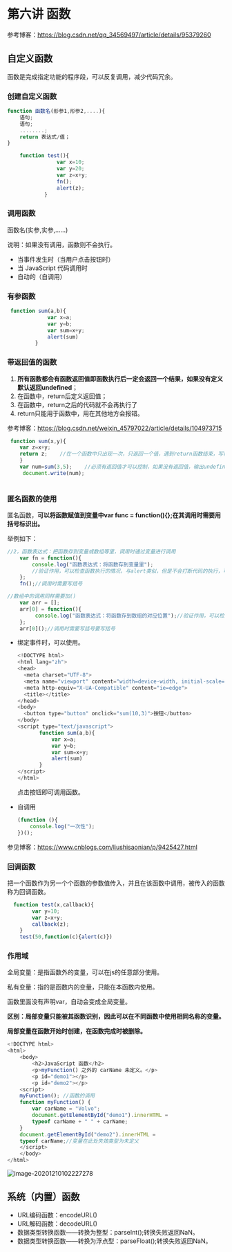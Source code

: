 # 第六讲 函数

参考博客：https://blog.csdn.net/qq_34569497/article/details/95379260

## 自定义函数

函数是完成指定功能的程序段，可以反复调用，减少代码冗余。

### 创建自定义函数

`````javascript
function 函数名(形参1,形参2,....){
    语句;
    语句;
    ........;
    return 表达式/值；
}
`````

`````js
	function test(){
				var x=10;
				var y=20;
				var z=x+y;
				fn();
				alert(z);
			}
`````

### 调用函数

函数名(实参,实参,......)

说明：如果没有调用，函数则不会执行。

- 当事件发生时（当用户点击按钮时）
- 当 JavaScript 代码调用时
- 自动的（自调用）

### 有参函数

````js
 function sum(a,b){
			 var x=a;
			 var y=b;
			 var sum=x+y;
			 alert(sum)
		 }
````

### 带返回值的函数

1. **所有函数都会有函数返回值即函数执行后一定会返回一个结果，如果没有定义默认返回undefined**；
2. 在函数中，return后定义返回值；
3. 在函数中，return之后的代码就不会再执行了
4. return只能用于函数中，用在其他地方会报错。

参考博客：https://blog.csdn.net/weixin_45797022/article/details/104973715

```js
 function sum(x,y){
	var z=x+y;
	return z;    //在一个函数中只出现一次，只返回一个值，遇到return函数结束，写在最后一行。
	}
	var num=sum(3,5);    //必须有返回值才可以控制，如果没有返回值，输出undefined。
	 document.write(num);
	
```

### 匿名函数的使用

匿名函数，**可以将函数赋值到变量中var func = function(){};在其调用时需要用括号标识出。**

举例如下：

````js
//2，函数表达式：把函数存到变量或数组等里，调用时通过变量进行调用
	var fn = function(){
	    console.log("函数表达式：将函数存到变量里");
        //验证作用，可以检查函数执行的情况，与alert类似，但是不会打断代码的执行，可以在控制台中观察到。
	};
	fn();//调用时需要写括号

//数组中的调用同样需要加()
	var arr = [];
	arr[0] = function(){
	     console.log("函数表达式：将函数存到数组的对应位置");//验证作用，可以检查函数执行的情况，与alert类似，但是不会打断代码的执行，可以在控制台中观察到。
	};
	arr[0]();//调用时需要写括号要写括号
````

- 绑定事件时，可以使用。

  ````js
  <!DOCTYPE html>
  <html lang="zh">
  <head>
  	<meta charset="UTF-8">
  	<meta name="viewport" content="width=device-width, initial-scale=1.0">
  	<meta http-equiv="X-UA-Compatible" content="ie=edge">
  	<title></title>
  </head>
  <body>
  	<button type="button" onclick="sum(10,3)">按钮</button>
  </body>
  <script type="text/javascript">
  		 function sum(a,b){
  			 var x=a;
  			 var y=b;
  			 var sum=x+y;
  			 alert(sum)
  		 }
  </script>
  </html>
  ````

  点击按钮即可调用函数。

- 自调用

  ````js
  (function (){
      console.log("一次性");
  })();
  ````
  

参见博客：https://www.cnblogs.com/liushisaonian/p/9425427.html

### 回调函数

把一个函数作为另一个个函数的参数值传入，并且在该函数中调用，被传入的函数称为回调函数。

````js
  function test(x,callback){
  		var y=10;
  		var z=x+y;
  		callback(z);
  	}
  	test(50,function(c){alert(c)})
````

### 作用域

 全局变量：是指函数外的变量，可以在js的任意部分使用。

 私有变量：指的是函数内的变量，只能在本函数内使用。

  函数里面没有声明var，自动会变成全局变量。

  **区别：局部变量只能被其函数识别，因此可以在不同函数中使用相同名称的变量。**

  **局部变量在函数开始时创建，在函数完成时被删除。**

  ````js
  <!DOCTYPE html>
  <html>
      <body>
          <h2>JavaScript 函数</h2>
          <p>myFunction() 之外的 carName 未定义。</p>
          <p id="demo1"></p>
          <p id="demo2"></p>
      <script>
      myFunction(); //函数的调用
      function myFunction() {
          var carName = "Volvo";
          document.getElementById("demo1").innerHTML =
          typeof carName + " " + carName;
      }
      document.getElementById("demo2").innerHTML =
      typeof carName;//变量在此处失效类型为未定义
      </script>
      </body>
  </html>
  ````

  ![image-20201210102227278](C:\Users\Administrator\AppData\Roaming\Typora\typora-user-images\image-20201210102227278.png)

## 系统（内置）函数

* URL编码函数：encodeURL()
* URL解码函数：decodeURL()
* 数据类型转换函数——转换为整型：parseInt();转换失败返回NaN。
* 数据类型转换函数——转换为浮点型：parseFloat();转换失败返回NaN。

